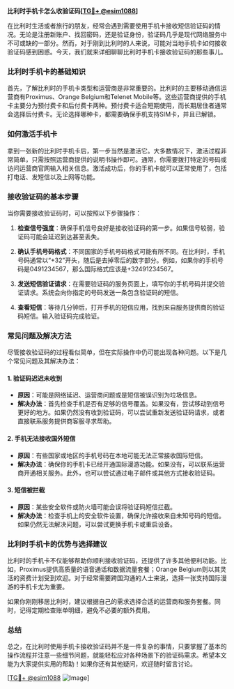**比利时手机卡怎么收验证码[[TG💪+ @esim1088](https://t.me/s/esim1088)]**

在比利时生活或者旅行的朋友，经常会遇到需要使用手机卡接收短信验证码的情况。无论是注册新账户、找回密码，还是验证身份，验证码几乎是现代网络服务中不可或缺的一部分。然而，对于刚到比利时的人来说，可能对当地手机卡如何接收验证码感到困惑。今天，我们就来详细聊聊比利时手机卡接收验证码的那些事儿。

### 比利时手机卡的基础知识

首先，了解比利时的手机卡类型和运营商是非常重要的。比利时的主要移动通信运营商有Proximus、Orange Belgium和Telenet Mobile等。这些运营商提供的手机卡主要分为预付费卡和后付费卡两种。预付费卡适合短期使用，而长期居住者通常会选择后付费卡。无论选择哪种卡，都需要确保手机支持SIM卡，并且已解锁。

### 如何激活手机卡

拿到一张新的比利时手机卡后，第一步当然是激活它。大多数情况下，激活过程非常简单，只需按照运营商提供的说明书操作即可。通常，你需要拨打特定的号码或访问运营商官网输入相关信息。激活成功后，你的手机卡就可以正常使用了，包括打电话、发短信以及上网等功能。

### 接收验证码的基本步骤

当你需要接收验证码时，可以按照以下步骤操作：

1. **检查信号强度**：确保手机信号良好是接收验证码的第一步。如果信号较弱，验证码可能会延迟到达甚至丢失。
   
2. **确认手机号码格式**：不同国家的手机号码格式可能有所不同。在比利时，手机号码通常以“+32”开头，随后是去掉零后的数字部分。例如，如果你的手机号码是0491234567，那么国际格式应该是+32491234567。

3. **发送短信验证请求**：在需要验证码的服务页面上，填写你的手机号码并提交验证请求。系统会向你指定的号码发送一条包含验证码的短信。

4. **查看短信**：等待几分钟后，打开手机的短信应用，找到来自服务提供商的验证码短信。输入验证码完成验证。

### 常见问题及解决方法

尽管接收验证码的过程看似简单，但在实际操作中仍可能出现各种问题。以下是几个常见问题及其解决办法：

#### 1. 验证码迟迟未收到
   - **原因**：可能是网络延迟、运营商问题或是短信被误识别为垃圾信息。
   - **解决办法**：首先检查手机是否有足够的信号覆盖。如果没有，尝试移动到信号更好的地方。如果仍然没有收到验证码，可以尝试重新发送验证码请求，或者直接联系服务提供商客服寻求帮助。

#### 2. 手机无法接收国外短信
   - **原因**：有些国家或地区的手机号码在本地可能无法正常接收国际短信。
   - **解决办法**：确保你的手机卡已经开通国际漫游功能。如果没有，可以联系运营商开通相关服务。此外，也可以尝试通过电子邮件或其他方式接收验证码。

#### 3. 短信被拦截
   - **原因**：某些安全软件或防火墙可能会误将验证码短信拦截。
   - **解决办法**：检查手机上的安全软件设置，确保允许接收来自未知号码的短信。如果仍然无法解决问题，可以尝试更换手机卡或重启设备。

### 比利时手机卡的优势与选择建议

比利时的手机卡不仅能够帮助你顺利接收验证码，还提供了许多其他便利功能。比如，Proximus提供高质量的语音通话和数据流量套餐；Orange Belgium则以其灵活的资费计划受到欢迎。对于经常需要跨国沟通的人士来说，选择一张支持国际漫游的手机卡尤为重要。

如果你刚刚移居比利时，建议根据自己的需求选择合适的运营商和服务套餐。同时，记得定期检查账单明细，避免不必要的额外费用。

### 总结

总之，在比利时使用手机卡接收验证码并不是一件复杂的事情，只要掌握了基本的操作流程并注意一些细节问题，就能轻松应对各种场景下的验证码需求。希望本文能为大家提供实用的帮助！如果你还有其他疑问，欢迎随时留言讨论。

[[TG💪+ @esim1088](https://t.me/s/esim1088) ![Image](https://i.postimg.cc/4NQfJmqS/Snipaste-2025-05-13-00-14-12.png)]